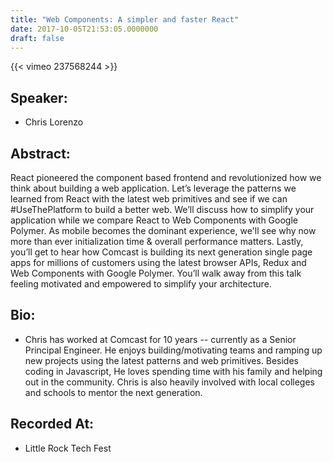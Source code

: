 ```yaml
---
title: "Web Components: A simpler and faster React"
date: 2017-10-05T21:53:05.0000000
draft: false
---
```


{{< vimeo 237568244 >}}

## Speaker:

 - Chris Lorenzo

## Abstract:

<p>React pioneered the component based frontend and revolutionized how we think about building a web application. Let’s leverage the patterns we learned from React with the latest web primitives and see if we can #UseThePlatform to build a better web. We’ll discuss how to simplify your application while we compare React to Web Components with Google Polymer. As mobile becomes the dominant experience, we'll see why now more than ever initialization time & overall performance matters. Lastly, you’ll get to hear how Comcast is building its next generation single page apps for millions of customers using the latest browser APIs, Redux and Web Components with Google Polymer. You’ll walk away from this talk feeling motivated and empowered to simplify your architecture.</p>

## Bio:

 - <p>Chris has worked at Comcast for 10 years -- currently as a Senior Principal Engineer. He enjoys building/motivating teams and ramping up new projects using the latest patterns and web primitives. Besides coding in Javascript, He loves spending time with his family and helping out in the community. Chris is also heavily involved with local colleges and schools to mentor the next generation.</p>

## Recorded At:

 - Little Rock Tech Fest

